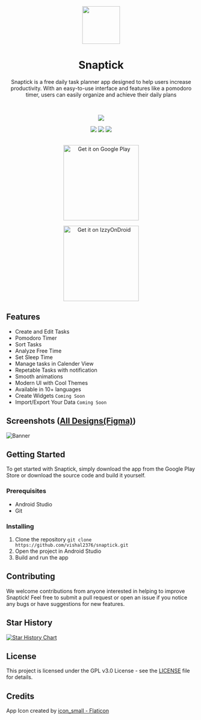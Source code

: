 
<div align="center">

<img src="https://github.com/vishal2376/snaptick/assets/38159691/099fd345-4a63-4916-845c-065b31b6e381" width="100px"/>

# **Snaptick**

Snaptick is a free daily task planner app designed to help users increase productivity. With an easy-to-use interface and features like a pomodoro timer, users can easily organize and achieve their daily plans

<br/>

<a href="https://twitter.com/vishal2376"><img src="https://img.shields.io/badge/twitter-%231DA1F2.svg?&style=for-the-badge&logo=twitter&logoColor=white" /></a>


<img src="https://img.shields.io/github/stars/vishal2376/snaptick?style=for-the-badge&logo=powerpages&color=cba6f7&logoColor=D9E0EE&labelColor=302D41"/>
<img src="https://img.shields.io/github/last-commit/vishal2376/snaptick?style=for-the-badge&logo=github&color=a6da95&logoColor=D9E0EE&labelColor=302D41"/>
<img src="https://img.shields.io/github/repo-size/vishal2376/snaptick?style=for-the-badge&logo=dropbox&color=7dc4e4&logoColor=D9E0EE&labelColor=302D41"/>

<br/>
<br/>

<a href='https://play.google.com/store/apps/details?id=com.vishal2376.snaptick'><img alt='Get it on Google Play' src='https://play.google.com/intl/en_us/badges/static/images/badges/en_badge_web_generic.png' style="width:200px"></a>

<a href='https://apt.izzysoft.de/fdroid/index/apk/com.vishal2376.snaptick'><img alt='Get it on IzzyOnDroid' src='https://gitlab.com/IzzyOnDroid/repo/-/raw/master/assets/IzzyOnDroid.png' style="width:200px"></a>

</div>

## Features
- Create and Edit Tasks
- Pomodoro Timer
- Sort Tasks
- Analyze Free Time
- Set Sleep Time
- Manage tasks in Calender View
- Repetable Tasks with notification
- Smooth animations
- Modern UI with Cool Themes
- Available in 10+ languages
- Create Widgets `Coming Soon`
- Import/Export Your Data `Coming Soon`


## Screenshots ([All Designs(Figma)](https://www.figma.com/file/fO6pafK7iAJMZDAtjOy1Mt/Snaptick-App-UI?type=design&node-id=0%3A1&mode=design&t=071Ijr8Yg44PVvmz-1))

![Banner](https://github.com/vishal2376/snaptick/assets/38159691/45cb1cda-a97d-4889-8734-12dee3df9ace)

## Getting Started

To get started with Snaptick, simply download the app from the Google Play Store or download the source code and build it yourself.

### Prerequisites

- Android Studio
- Git

### Installing

1. Clone the repository
``` git clone https://github.com/vishal2376/snaptick.git ```
2. Open the project in Android Studio
3. Build and run the app

## Contributing

We welcome contributions from anyone interested in helping to improve Snaptick! Feel free to submit a pull request or open an issue if you notice any bugs or have suggestions for new features.


## Star History

[![Star History Chart](https://api.star-history.com/svg?repos=vishal2376/snaptick&type=Timeline)](https://star-history.com/#vishal2376/snaptick&Timeline)

## License

This project is licensed under the GPL v3.0 License - see the [LICENSE](LICENSE) file for details.

## Credits
App Icon created by <a href="https://www.flaticon.com/free-icons/task" title="task icons"> icon_small - Flaticon</a>
